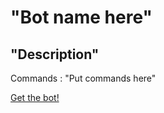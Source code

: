 # "Bot name here"

## "Description"

Commands :
"Put commands here"


[Get the bot!](https://discord.com/oauth2/authorize?client_id=748600359433404457&scope=bot&permissions=2146958847)
